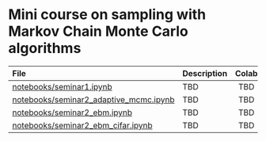 # Mini course on sampling with Markov Chain Monte Carlo algorithms

| File | Description | Colab |
|:-----|:------------|:-----:|
| [notebooks/seminar1.ipynb](https://github.com/sverdoot/sampling/notebooks/seminar1.ipynb) | TBD | TBD |
| [notebooks/seminar2_adaptive_mcmc.ipynb](https://github.com/sverdoot/sampling/notebooks/seminar2_adaptive_mcmc.ipynb) | TBD | TBD |
| [notebooks/seminar2_ebm.ipynb](https://github.com/sverdoot/sampling/notebooks/seminar2_ebm.ipynb) | TBD | TBD |
| [notebooks/seminar2_ebm_cifar.ipynb](https://github.com/sverdoot/sampling/notebooks/seminar2_ebm_cifar.ipynb) | TBD | TBD |

